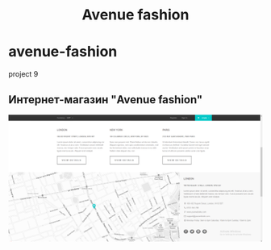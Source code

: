 <h1 align="center">Avenue fashion</h1>
<h2 align="center">

# avenue-fashion
 project 9
 
## Интернет-магазин "Avenue fashion"


![Screenshort 1](/images/screenshort1.png)